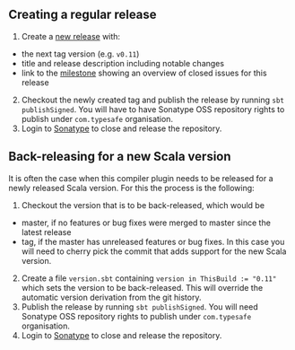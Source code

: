 ## Creating a regular release

1. Create a [new release](https://github.com/lightbend/genjavadoc/releases/new) with:
  * the next tag version (e.g. `v0.11`)
  * title and release description including notable changes
  * link to the [milestone](https://github.com/lightbend/genjavadoc/milestones) showing an overview of closed issues for this release
2. Checkout the newly created tag and publish the release by running `sbt publishSigned`. You will have to have Sonatype OSS repository rights to publish under `com.typesafe` organisation.
3. Login to [Sonatype](https://oss.sonatype.org/) to close and release the repository.

## Back-releasing for a new Scala version

It is often the case when this compiler plugin needs to be released for a newly released Scala version. For this the process is the following:

1. Checkout the version that is to be back-released, which would be
  * master, if no features or bug fixes were merged to master since the latest release
  * tag, if the master has unreleased features or bug fixes. In this case you will need to cherry pick the commit that adds support for the new Scala version.
2. Create a file `version.sbt` containing `version in ThisBuild := "0.11"` which sets the version to be back-released. This will override the automatic version derivation from the git history.
3. Publish the release by running `sbt publishSigned`. You will need Sonatype OSS repository rights to publish under `com.typesafe` organisation.
4. Login to [Sonatype](https://oss.sonatype.org/) to close and release the repository.
